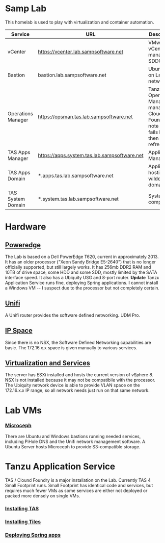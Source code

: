 # Samp Lab

This homelab is used to play with virtualization and container automation.



| Service | URL | Description | Credentials |
|-|-|-|-|
|vCenter|<https://vcenter.lab.sampsoftware.net> | VMware vCenter to manage the SDDC | administrator@vsphere.local / Long|
| Bastion | bastion.lab.sampsoftware.net | Ubuntu host on Lab network |
| Operations Manager | <https://opsman.tas.lab.sampsoftware.net> | Tanzu Operations Manager to manage Cloud Foundry - note login fails but then can refresh| admin / in password manager |
| TAS Apps Manager | <https://apps.system.tas.lab.sampsoftware.net> | Applications Manager | admin / |
| TAS Apps Domain | *.apps.tas.lab.sampsoftware.net | Application hosting wildcard domain |
| TAS System Domain | *.system.tas.lab.sampsoftware.net | System components





# Hardware

## [Poweredge](poweredge.md)

The Lab is based on a Dell PowerEdge T620, current in approximately 2013. It has an older processor ("Xeon Sandy Bridge E5-2640") that is no longer officially supported, but still largely works. It has 256mb DDR2 RAM and 10TB of drive space, some HDD and some SDD, mostly limited by the SATA interface speed. It also has a Ubiquity USG and 8-port router. **Update** Tanzu Application Service runs fine, deploying Spring applications. I cannot install a Windows VM -- I suspect due to the processor but not completely certain.

## [Unifi](unifi.md)

A Unifi router provides the software defined networking. UDM Pro.

## [IP Space](lab-ip-space.md)

Since there is no NSX, the Software Defined Networking capabilities are basic. The 172.16.x.x space is given manually to various services.


## [Virtualization and Services](virtualization.md)


The server has ESXi installed and hosts the current version of vSphere 8. NSX is not installed because it may not be compatibile with the processor. The Ubiquity network device is able to provide VLAN space on the 172.16.x.x IP range, so all network needs just run on that same network.


# Lab VMs

### [Microceph](microceph.md)

There are Ubuntu and Windows bastions running needed services, including PiHole DNS and the Unifi network management software. A Ubuntu Server hosts Microceph to provide S3-compatible storage.


# Tanzu Application Service

TAS / Clound Foundry is a major installation on the Lab. Currently TAS 4 Small Footprint runs. Small Footprint has identical code and services, but requires much fewer VMs as some services are either not deployed or packed more densely on single VMs.

### [Installing TAS](tas-application-service.md)
### [Installing Tiles](tas-tiles.md)
### [Deploying Spring apps](spring-apps.md)

